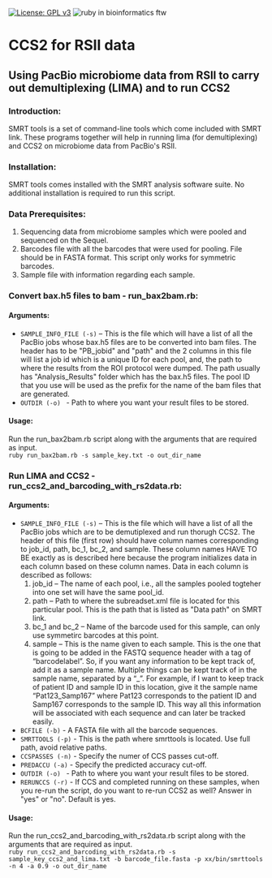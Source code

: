 [![License: GPL v3](https://img.shields.io/badge/License-GPL%20v3-blue.svg)](https://www.gnu.org/licenses/gpl-3.0) [](#lang-us) ![ruby in bioinformatics ftw](https://img.shields.io/badge/Language-ruby-steelblue.svg)


# CCS2 for RSII data
## Using PacBio microbiome data from RSII to carry out demultiplexing (LIMA) and to run CCS2  

### Introduction:
SMRT tools is a set of command-line tools which come included with SMRT link. These programs together will help in running lima (for demultiplexing) and CCS2 on microbiome data from PacBio's RSII.  

### Installation:
SMRT tools comes installed with the SMRT analysis software suite. No additional installation is required to run this script. 

### Data Prerequisites:
1. Sequencing data from microbiome samples which were pooled and sequenced on the Sequel.
2. Barcodes file with all the barcodes that were used for pooling. File should be in FASTA format. This script only works for symmetric barcodes. 
3. Sample file with information regarding each sample. 

### Convert bax.h5 files to bam - run_bax2bam.rb:
#### Arguments:
  * `SAMPLE_INFO_FILE (-s)` – This is the file which will have a list of all the PacBio jobs whose bax.h5 files are to be converted into bam files. The header has to be "PB_jobid" and "path" and the 2 columns in this file will list a job id which is a unique ID for each pool, and, the path to where the results from the ROI protocol were dumped. The path usually has "Analysis_Results" folder which has the bax.h5 files. The pool ID that you use will be used as the prefix for the name of the bam files that are generated. 
  * `OUTDIR (-o) ` - Path to where you want your result files to be stored.
  
#### Usage:
Run the run_bax2bam.rb script along with the arguments that are required as input.  
`ruby run_bax2bam.rb -s sample_key.txt -o out_dir_name`

### Run LIMA and CCS2 - run_ccs2_and_barcoding_with_rs2data.rb:
#### Arguments:
  * `SAMPLE_INFO_FILE (-s)` – This is the file which will have a list of all the PacBio jobs which are to be demutiplexed and run thorugh CCS2. The header of this file (first row) should have column names corresponding to job_id, path, bc_1, bc_2, and sample. These column names HAVE TO BE exactly as is described here because the program initializes data in each column based on these column names. Data in each column is described as follows:  
      1. job_id – The name of each pool, i.e., all the samples pooled togteher into one set will have the same pool_id.    
      2. path – Path to where the subreadset.xml file is located for this particular pool. This is the path that is listed as "Data path" on SMRT link. 
      3. bc_1 and bc_2 – Name of the barcode used for this sample, can only use symmetirc barcodes at this point. 
      4. sample – This is the name given to each sample. This is the one that is going to be added in the FASTQ sequence header with a tag of “barcodelabel”. So, if you want any information to be kept track of, add it as a sample name. Multiple things can be kept track of in the sample name, separated by a “_”. For example, if I want to keep track of patient ID and sample ID in this location, give it the sample name “Pat123_Samp167” where Pat123 corresponds to the patient ID and Samp167 corresponds to the sample ID. This way all this information will be associated with each sequence and can later be tracked easily.   
  * `BCFILE (-b)` - A FASTA file with all the barcode sequences.
  * `SMRTTOOLS (-p)` - This is the path where smrttools is located. Use full path, avoid relative paths.
  * `CCSPASSES (-n)` - Specify the numer of CCS passes cut-off.
  * `PREDACCU (-a)` - Specify the predicted accuracy cut-off.
  * `OUTDIR (-o) ` - Path to where you want your result files to be stored.
  * `RERUNCCS (-r)` - If CCS and completed running on these samples, when you re-run the script, do you want to re-run CCS2 as well? Answer in "yes" or "no". Default is yes. 

#### Usage:
Run the run_ccs2_and_barcoding_with_rs2data.rb script along with the arguments that are required as input.  
`ruby run_ccs2_and_barcoding_with_rs2data.rb -s sample_key_ccs2_and_lima.txt -b barcode_file.fasta -p xx/bin/smrttools -n 4 -a 0.9 -o out_dir_name`
